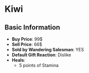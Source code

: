 # Kiwi

## Basic Information

- **Buy Price**: 99$
- **Sell Price**: 66$
- **Sold by Wandering Salesman**: YES
- **Default Gift Reaction**: Dislike
- **Heals**:
  - 5 points of Stamina